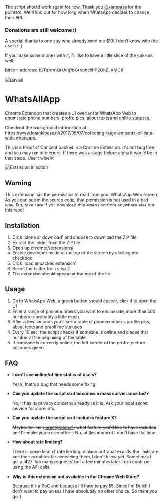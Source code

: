 The script should work again for now. Thank you [@karopass](https://github.com/karopass) for the pointers. We'll find out for how long when WhatsApp decides to change their API...

### Donations are still welcome :)

A special thanks to one guy who already send me $10! I don't know who the user is :(

If you make some money with it, I'll like to have a little slice of the cake as well:

Bitcoin address: 1DTqXrfnQrUutj7bGtKuhc5hP2DhZLXMC8

[![paypal](https://www.paypalobjects.com/en_US/i/btn/btn_donateCC_LG.gif)](https://www.paypal.com/cgi-bin/webscr?cmd=_s-xclick&hosted_button_id=PHVYMCEVZNLPA)
# WhatsAllApp
Chrome Extension that creates a UI overlay for WhatsApp Web to enumerate phone numbers, profile pics, about texts and online statuses.

Checkout the background information at https://www.lorankloeze.nl/2017/05/07/collecting-huge-amounts-of-data-with-whatsapp/
 
This is a Proof of Concept packed in a Chrome Extension. It's not bug free and you may run into errors. If there was a stage before alpha it would be in that stage. Use it wisely!

![Extension in action](https://www.lorankloeze.nl/wp-content/uploads/2017/05/whatsapp_script_2.png "Extension in action")
 
## Warning
This extension has the permission to read from your WhatsApp Web screen. As you can see in the source code, that permission is not used in a bad way. But, take care if you download this extension from anywhere else but this repo!

## Installation
1. Click 'clone or download' and choose to download the ZIP file
2. Extract the folder from the ZIP file
3. Open up chrome://extensions/ 
4. Enable developer mode at the top of the screen by clicking the checkbox
5. Click 'load unpacked extension'
6. Select the folder from step 2
7. The extension should appear at the top of the list

## Usage
1. Go to WhatsApp Web, a green button should appear, click it to open the UI
2. Enter a range of phonenumbers you want to enumerate, more than 500 numbers is probably a little much 
3. After a few seconds you'll see a table of phonenumbers, profile pics, about texts and on/offline statuses
4. Every 10 sec, the script checks if someone is online and places that number at the beginning of the table
5. If someone is currently online, the left border of the profile picture becomes green


## FAQ
* __I can't see online/offline status of users?__

   Yeah, that's a bug that needs some fixing. 
   
* __Can you update the script so it becomes a mass surveillance tool?__

   No, it has its privacy concerns already as it is. Ask your local secret service for more info.
   
* __Can you update the script so it includes feature X?__

   ~~Maybe: tell me (loran@ralon.nl) what feature you'd like to have included and I'll make you a nice offer :)~~
   No, at this moment I don't have the time.

* __How about rate limiting?__

   There is some kind of rate limiting in place but what exactly the limits are and their penalties for exceeding them, I don't know yet. Sometimes I get a '427 Too many requests' but a few minutes later I can continue using the API calls.

* __Why is this extension not available in the Chrome Web Store?__

   Because it's a PoC and because I'll have to pay $5. Since I'm Dutch I don't want to pay unless I have absolutely no other choice. So there you go :)
   

